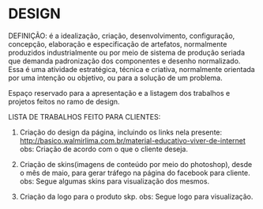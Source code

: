# DESIGN
DEFINIÇÃO: é a idealização, criação, desenvolvimento, configuração, concepção, elaboração e especificação de artefatos, normalmente produzidos industrialmente ou por meio de sistema de produção seriada que demanda padronização dos componentes e desenho normalizado. Essa é uma atividade estratégica, técnica e criativa, normalmente orientada por uma intenção ou objetivo, ou para a solução de um problema.

Espaço reservado para a apresentação e a listagem dos trabalhos e projetos feitos no ramo de design.

LISTA DE TRABALHOS FEITO PARA CLIENTES:
  1. Criação do design da página, incluindo os links nela presente:
  http://basico.walmirlima.com.br/material-educativo-viver-de-internet
  obs: Criação de acordo com o que o cliente deseja.
 
  2. Criação de skins(imagens de conteúdo por meio do photoshop), desde o mês de maio, para gerar tráfego na página do facebook para cliente.
  obs: Segue algumas skins para visualização dos mesmos.
  
  
  3. Criação da logo para o produto skp.
  obs: Segue logo para visualização.
  
  

